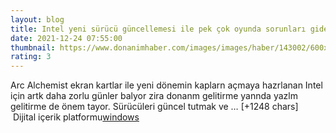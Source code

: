 ```yaml
--- 
layout: blog
title: Intel yeni sürücü güncellemesi ile pek çok oyunda sorunları gideriyor
date: 2021-12-24 07:55:00
thumbnail: https://www.donanimhaber.com/images/images/haber/143002/600x338intel-graphics-driver-30-0-101-1191-indirmeye-sunuldu.jpg
rating: 3
---
```

Arc Alchemist ekran kartlar ile yeni dönemin kaplarn açmaya hazrlanan Intel için artk daha zorlu günler balyor zira donanm gelitirme yannda yazlm gelitirme de önem tayor. Sürücüleri güncel tutmak ve … [+1248 chars]</br>&nbsp;Dijital içerik platformu<a href="https://www.techno-light.net/">windows</a>